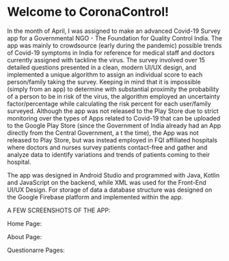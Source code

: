 # Welcome to CoronaControl!

In the month of April, I was assigned to make an advanced Covid-19 Survey app for a Governmental NGO - The Foundation for Quality Control India. 
The app was mainly to crowdsource (early during the pandemic) possible trends of Covid-19 symptoms in India for reference for medical staff and doctors 
currently assigned with tackline the virus. The survey involved over 15 detailed questions presented in a clean, modern UI/UX design, and implemented a 
unique algorithm to assign an individual score to each person/family taking the survey. Keeping in mind that it is impossible (simply from an app) to determine 
with substantial proximity the probability of a person to be in risk of the virus, the algorithm employed an uncertainty factor/percentage while 
calculating the risk percent for each user/family surveyed. Although the app was not released to the Play Store due to strict monitoring over the types 
of Apps related to Covid-19 that can be uploaded to the Google Play Store (since the Government of India already had an App directly from the Central Government, a
t the time), the App was not released to Play Store, but was instead employed in FQI affiliated hospitals where doctors and nurses survey patients contact-free 
and gather and analyze data to identify variations and trends of patients coming to their hospital.

The app was designed in Android Studio and programmed with Java, Kotlin and JavaScript on the backend, while XML was used for the Front-End UI/UX Design. 
For storage of data a database structure was designed on the Google Firebase platform and implemented within the app.

A FEW SCREENSHOTS OF THE APP:

Home Page:

About Page:

Questionarre Pages:
